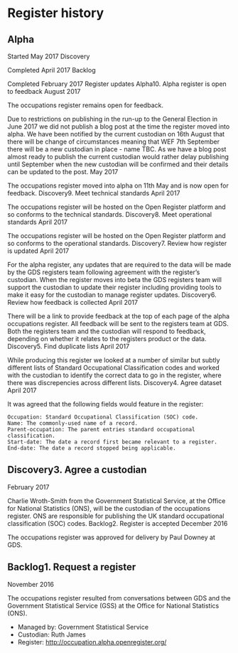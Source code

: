# Register history
## Alpha

Started May 2017
Discovery

Completed April 2017
Backlog

Completed February 2017
Register updates
Alpha10. Alpha register is open to feedback
August 2017

The occupations register remains open for feedback.

Due to restrictions on publishing in the run-up to the General Election in June 2017 we did not publish a blog post at the time the register moved into alpha. We have been notified by the current custodian on 16th August that there will be change of circumstances meaning that WEF 7th September there will be a new custodian in place - name TBC. As we have a blog post almost ready to publish the current custodian would rather delay publishing until September when the new custodian will be confirmed and their details can be updated to the post.
May 2017

The occupations register moved into alpha on 11th May and is now open for feedback.
Discovery9. Meet technical standards
April 2017

The occupations register will be hosted on the Open Register platform and so conforms to the technical standards.
Discovery8. Meet operational standards
April 2017

The occupations register will be hosted on the Open Register platform and so conforms to the operational standards.
Discovery7. Review how register is updated
April 2017

For the alpha register, any updates that are required to the data will be made by the GDS registers team following agreement with the register’s custodian. When the register moves into beta the GDS registers team will support the custodian to update their register including providing tools to make it easy for the custodian to manage register updates.
Discovery6. Review how feedback is collected
April 2017

There will be a link to provide feedback at the top of each page of the alpha occupations register. All feedback will be sent to the registers team at GDS. Both the registers team and the custodian will respond to feedback, depending on whether it relates to the registers product or the data.
Discovery5. Find duplicate lists
April 2017

While producing this register we looked at a number of similar but subtly different lists of Standard Occupational Classification codes and worked with the custodian to identify the correct data to go in the register, where there was discrepencies across different lists.
Discovery4. Agree dataset
April 2017

It was agreed that the following fields would feature in the register:

    Occupation: Standard Occupational Classification (SOC) code.
    Name: The commonly-used name of a record.
    Parent-occupation: The parent entries standard occupational classification.
    Start-date: The date a record first became relevant to a register.
    End-date: The date a record stopped being applicable.

## Discovery3. Agree a custodian
February 2017

Charlie Wroth-Smith from the Government Statistical Service, at the Office for National Statistics (ONS), will be the custodian of the occupations register. ONS are responsible for publishing the UK standard occupational classification (SOC) codes.
Backlog2. Register is accepted
December 2016

The occupations register was approved for delivery by Paul Downey at GDS.
## Backlog1. Request a register
November 2016

The occupations register resulted from conversations between GDS and the Government Statistical Service (GSS) at the Office for National Statistics (ONS).

* Managed by: Government Statistical Service
* Custodian: Ruth James
* Register: http://occupation.alpha.openregister.org/
